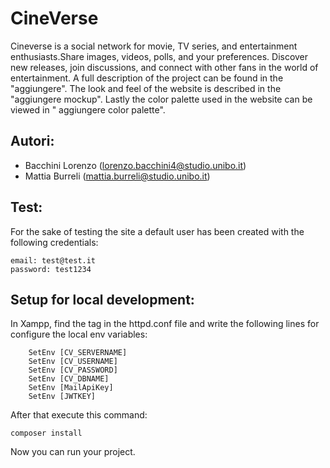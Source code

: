 # CineVerse
Cineverse is a social network for movie, TV series, and entertainment enthusiasts.Share images, videos, polls, and your preferences.
Discover new releases, join discussions, and connect with other fans in the world of entertainment.
A full description of the project can be found in the "aggiungere".
The look and feel of the website is described in the "aggiungere mockup".
Lastly the color palette used in the website can be viewed in " aggiungere color palette".
## Autori: 
- Bacchini Lorenzo (lorenzo.bacchini4@studio.unibo.it)
- Mattia Burreli (mattia.burreli@studio.unibo.it)

## Test:
For the sake of testing the site a default user has been created with the following credentials:
```
email: test@test.it
password: test1234
```

## Setup for local development:
In Xampp, find the <Directory> tag in the httpd.conf file and write the following lines for configure the local env variables:
```
    SetEnv [CV_SERVERNAME]
    SetEnv [CV_USERNAME]
    SetEnv [CV_PASSWORD]
    SetEnv [CV_DBNAME]
    SetEnv [MailApiKey]
    SetEnv [JWTKEY]
```
After that execute this command:
```
composer install
```
Now you can run your project. 
